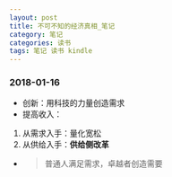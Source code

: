 ```yaml
---
layout: post
title: 不可不知的经济真相_笔记
category: 笔记
categories: 读书
tags: 笔记 读书 kindle
---
```


### 2018-01-16
* 创新：用科技的力量创造需求
* 提高收入：
1. 从需求入手：量化宽松
2. 从供给入手：**供给侧改革**
* >普通人满足需求，卓越者创造需要